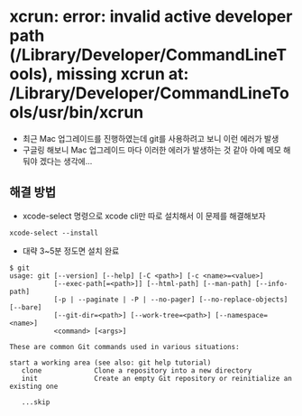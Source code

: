 # xcrun: error: invalid active developer path (/Library/Developer/CommandLineTools), missing xcrun at: /Library/Developer/CommandLineTools/usr/bin/xcrun

- 최근 Mac 업그레이드를 진행하였는데 git를 사용하려고 보니 이런 에러가 발생
- 구글링 해보니 Mac 업그레이드 마다 이러한 에러가 발생하는 것 같아 아예 메모 해둬야 겠다는 생각에...

## 해결 방법
- xcode-select 명령으로 xcode cli만 따로 설치해서 이 문제를 해결해보자

```
xcode-select --install
```

- 대략 3~5분 정도면 설치 완료

```
$ git
usage: git [--version] [--help] [-C <path>] [-c <name>=<value>]
           [--exec-path[=<path>]] [--html-path] [--man-path] [--info-path]
           [-p | --paginate | -P | --no-pager] [--no-replace-objects] [--bare]
           [--git-dir=<path>] [--work-tree=<path>] [--namespace=<name>]
           <command> [<args>]

These are common Git commands used in various situations:

start a working area (see also: git help tutorial)
   clone             Clone a repository into a new directory
   init              Create an empty Git repository or reinitialize an existing one

   ...skip
```